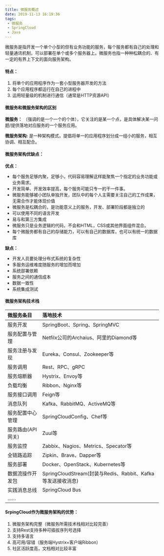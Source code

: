 ```yaml
---
title: 微服务概述
date: 2019-11-13 16:19:36
tags:
 - 微服务
 - SpringCloud
 - Java
---
```

微服务是指开发一个单个小型的但有业务功能的服务，每个服务都有自己的处理和轻量通讯机制，可以部署在单个或多个服务器上。微服务也指一种种松耦合的、有一定的有界上下文的面向服务架构。

#### 特点：
1. 将单个的应用程序作为一套小型服务器开发的方法
2. 每个应用程序都运行在自己的进程中
3. 运用轻量级的机制进行通信（通常是HTTP资源API）

#### 微服务和微服务架构的区别

**微服务：**
（强调的是一个一个的个体），它关注的是某一个点，是具体解决某一问题/提供落地对应服务的一个服务应用。

**微服务架构:**
是一种架构模式，提倡将单一的应用程序划分成一组小的服务，相互协调、相互配合。

#### 微服务架构优缺点：
**优点：**
- 每个服务足够内聚，足够小，代码容易理解这样能聚焦一个指定的业务功能或业务需求。
- 开发简单、开发效率提高，每个服务可能只专一的干一件事。
- 微服务能够被小团队单独开发，团队中的每个人主需要关注自己的工作成果，无需合作才能体现价值
- 微服务是松耦合的，是功能意义上的服务，开发、部署阶段都是独立的
- 可以使用不同的语言开发
- 易与和第三方集成
- 微服务只是业务逻辑的代码，不会和HTML，CSS或其他界面组件混合。
- 每个微服务都有自己的存储能力，可以有自己的数据库，也可以有统一的数据库

**缺点：**
- 开发人员要处理分布式系统的复杂性
- 多服务运维难度随服务的增加而增加
- 系统部署依赖
- 服务之间的通信成本
- 数据一致性
- 系统集成测试

#### 微服务架构技术栈

| 微服务条目   | 落地技术                                                |
| :--- | :--- |
| 服务开发      | SpringBoot、Spring、SpringMVC                             |
| 服务配置与管理 | Netfilx公司的Archaius、阿里的Diamond等              |
| 服务注册与发现 | Eureka、Consul、Zookeeper等                              |
| 服务调用      | Rest、RPC、gRPC                                           |
| 服务熔断器   | Hystrix、Envoy等                                          |
| 负载均衡      | Ribbon、Nginx等                                           |
| 服务接口调用 | Feign等                                                    |
| 消息队列      | Kafka、RabbitMQ、ActiveMQ等                              |
| 服务配置中心管理 | SpringCloudConfig、Chef等                                 |
| 服务路由(API网关) | Zuul等                                                     |
| 服务监控      | Zabbix、Nagios、Metrics、Specator等                     |
| 全链路追踪   | Zipkin、Brave、Dapper等                                  |
| 服务部署      | Docker、OpenStack、Kubernetes等                          |
| 数据流操作开发包 | SpringCloudStream(封装与Redis、Rabbit、Kafka等发送接收消息) |
| 实践消息总线 | SpringCloud Bus                                             |
| ……            |                                                             |


#### SrpingCloud作为微服务架构的优势：

1. 微服务架构完整（微服务所需技术栈相对比较完善）
2. 支持Rest支持多种可插拔序列号选择
3. 支持多语言
4. 高可用/容错（服务端Hystrix+客户端Ribbon）
5. 社区活跃度高，文档相对比较丰富
